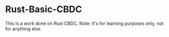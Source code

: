 # Rust-Basic-CBDC
This is a work done on Rust CBDC. Note: It's for learning purposes only, not for anything else.
